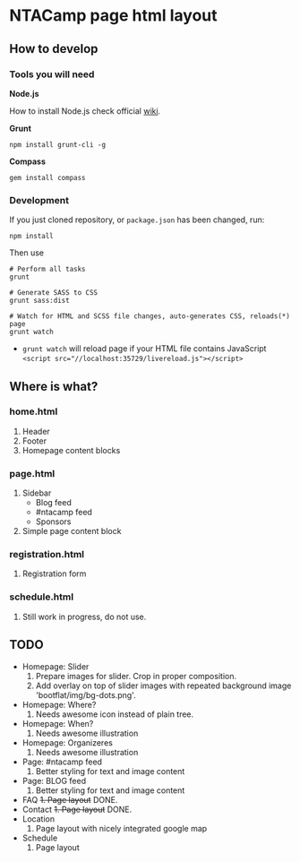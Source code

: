 # NTACamp page html layout
## How to develop

### Tools you will need

**Node.js**

How to install Node.js check official [wiki](https://github.com/joyent/node/wiki/Installing-Node.js-via-package-manager).

**Grunt**

    npm install grunt-cli -g

**Compass**

    gem install compass



### Development

If you just cloned repository, or `package.json` has been changed, run:

    npm install

Then use
    
    # Perform all tasks
    grunt

    # Generate SASS to CSS
    grunt sass:dist 

    # Watch for HTML and SCSS file changes, auto-generates CSS, reloads(*) page
    grunt watch

* `grunt watch` will reload page if your HTML file contains JavaScript `<script src="//localhost:35729/livereload.js"></script>`

## Where is what?
### home.html
1. Header
2. Footer
3. Homepage content blocks

### page.html
1. Sidebar
    - Blog feed
    - #ntacamp feed
    - Sponsors
2. Simple page content block

### registration.html
1. Registration form

### schedule.html
1. Still work in progress, do not use.

## TODO

- Homepage: Slider
    1. Prepare images for slider. Crop in proper composition.
    2. Add overlay on top of slider images with repeated background image 'bootflat/img/bg-dots.png'.
- Homepage: Where?
    1. Needs awesome icon instead of plain tree.
- Homepage: When?
    1. Needs awesome illustration
- Homepage: Organizeres
    1. Needs awesome illustration
- Page: #ntacamp feed
    1. Better styling for text and image content
- Page: BLOG feed
    1. Better styling for text and image content
- FAQ
    ~~1. Page layout~~ DONE.
- Contact
    ~~1. Page layout~~ DONE.
- Location
    1. Page layout with nicely integrated google map
- Schedule
    1. Page layout
